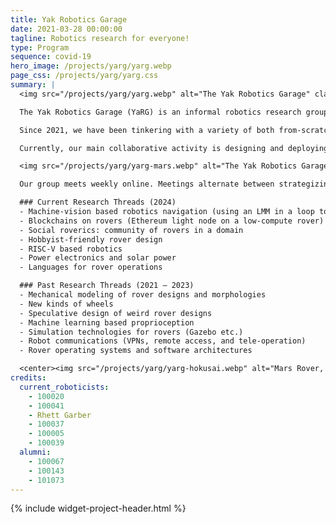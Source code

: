 ```yaml
---
title: Yak Robotics Garage
date: 2021-03-28 00:00:00
tagline: Robotics research for everyone!
type: Program
sequence: covid-19
hero_image: /projects/yarg/yarg.webp
page_css: /projects/yarg/yarg.css
summary: |
  <img src="/projects/yarg/yarg.webp" alt="The Yak Robotics Garage" class="w-40 fl mr3 mb3">

  The Yak Robotics Garage (YaRG) is an informal robotics research group with a relatively mature focus on rovers, with an aspirational goal of deploying open-source rovers on Mars, starting with rovers in living rooms on Earth. In 2024, we are starting to explore other verticals besides rovers.

  Since 2021, we have been tinkering with a variety of both from-scratch and kit-based rovers and robots, and simultaneously exploring current cutting-edge technological trends such as machine-learning and RISC-V based robotics. Rovers we have built or tinkered with include spiderbots, rocker-bogie rovers based on NASA and ESA missions,car-like 4-wheelers, and various simple 2-wheel rovers, such as the Elegoo Tumbller (recommended if you want an easy starting point for joining us as a builder). 

  Currently, our main collaborative activity is designing and deploying a rover called [the Yakasaur](https://github.com/The-Yak-Collective/yakasaur), a 2-wheel rover for desert environments built around a “small-brain/big-brain” compute architecture, possibly with some onboard machine-learning elements. Our goal is to build and deploy this in the Mojave desert by 2025.

  <img src="/projects/yarg/yarg-mars.webp" alt="The Yak Robotics Garage" class="w-40 fr ml3 mv3">

  Our group meets weekly online. Meetings alternate between strategizing or coworking around specific builds we are developing (individually or collectively) and exploring frontier tools and topics via peer learning sessions. Periodically, we also do special events such as the spider-bot teleoperated rover race we did in Tokyo in 2021, and the rover-themed hackathon we did in 2022. You can join our activities via the [`#yak-rover`](https://discord.com/channels/692111190851059762/779070653122084864) channel on our Discord ([join here](/join.html)). All are welcome regardless of level and nature of skills/interests. Roverics requires many skills and each YaRGer approaches the subject in their own way. You can check out recordings of our past meetings on our YouTube channel. 

  ### Current Research Threads (2024)
  - Machine-vision based robotics navigation (using an LMM in a loop to guide behaviors)
  - Blockchains on rovers (Ethereum light node on a low-compute rover)
  - Social roverics: community of rovers in a domain
  - Hobbyist-friendly rover design
  - RISC-V based robotics
  - Power electronics and solar power
  - Languages for rover operations

  ### Past Research Threads (2021 – 2023)
  - Mechanical modeling of rover designs and morphologies
  - New kinds of wheels
  - Speculative design of weird rover designs
  - Machine learning based proprioception
  - Simulation technologies for rovers (Gazebo etc.)
  - Robot communications (VPNs, remote access, and tele-operation)
  - Rover operating systems and software architectures

  <center><img src="/projects/yarg/yarg-hokusai.webp" alt="Mars Rover, Hokusai Style" class="w-60 mt4"></center>
credits:
  current_roboticists:
    - 100020
    - 100041
    - Rhett Garber
    - 100037
    - 100005
    - 100039
  alumni:
    - 100067
    - 100143
    - 101073
---
```

{% include widget-project-header.html %}
